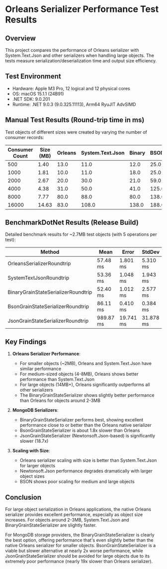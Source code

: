# Orleans Serializer Performance Test Results

## Overview

This project compares the performance of Orleans serializer with System.Text.Json and other serializers when handling large objects. The tests measure serialization/deserialization time and output size efficiency.

## Test Environment

- Hardware: Apple M3 Pro, 12 logical and 12 physical cores
- OS: macOS 15.1.1 (24B91)
- .NET SDK: 9.0.201
- Runtime: .NET 9.0.3 (9.0.325.11113), Arm64 RyuJIT AdvSIMD

## Manual Test Results (Round-trip time in ms)

Test objects of different sizes were created by varying the number of consumer records:

| Consumer Count | Size (MB) | Orleans | System.Text.Json | Binary | BSON | Newtonsoft.Json |
|----------------|-----------|---------|------------------|--------|------|-----------------|
| 500            | 1.40      | 13.0    | 11.0             | 12.0   | 25.0 | 141.0           |
| 1000           | 1.81      | 10.0    | 11.0             | 18.0   | 25.0 | 203.0           |
| 2000           | 2.67      | 20.0    | 30.0             | 21.0   | 59.0 | 320.0           |
| 4000           | 4.38      | 31.0    | 50.0             | 41.0   | 125.0| 497.0           |
| 8000           | 7.77      | 80.0    | 88.0             | 80.0   | 138.0| 798.0           |
| 16000          | 14.63     | 83.0    | 108.0            | 138.0  | 188.0| 1720.0          |

## BenchmarkDotNet Results (Release Build)

Detailed benchmark results for ~2.7MB test objects (with 5 operations per test):

| Method                              | Mean      | Error     | StdDev    | Ratio |
|-------------------------------------|-----------|-----------|-----------|-------|
| OrleansSerializerRoundtrip          | 57.48 ms  | 1.801 ms  | 5.310 ms  | 1.00  |
| SystemTextJsonRoundtrip             | 53.36 ms  | 1.048 ms  | 1.943 ms  | 0.98  |
| BinaryGrainStateSerializerRoundtrip | 52.40 ms  | 1.012 ms  | 2.577 ms  | 0.92  |
| BsonGrainStateSerializerRoundtrip   | 86.11 ms  | 0.410 ms  | 0.384 ms  | 1.79  |
| JsonGrainStateSerializerRoundtrip   | 989.87 ms | 19.741 ms | 31.878 ms | 18.71 |

## Key Findings

1. **Orleans Serializer Performance**:
   - For smaller objects (~2MB), Orleans and System.Text.Json have similar performance
   - For medium-sized objects (4-8MB), Orleans shows better performance than System.Text.Json
   - For large objects (14MB+), Orleans significantly outperforms all other serializers
   - The BinaryGrainStateSerializer shows slightly better performance than Orleans for objects around 2-3MB

2. **MongoDB Serializers**:
   - BinaryGrainStateSerializer performs best, showing excellent performance close to or better than the Orleans native serializer
   - BsonGrainStateSerializer is about 1.8x slower than Orleans
   - JsonGrainStateSerializer (Newtonsoft.Json-based) is significantly slower (18.7x)

3. **Scaling with Size**:
   - Orleans serializer scaling with size is better than System.Text.Json for larger objects
   - Newtonsoft.Json performance degrades dramatically with larger object sizes
   - BSON shows poor scaling for medium and large objects

## Conclusion

For large object serialization in Orleans applications, the native Orleans serializer provides excellent performance, especially as object size increases. For objects around 2-3MB, System.Text.Json and BinaryGrainStateSerializer are slightly faster.

For MongoDB storage providers, the BinaryGrainStateSerializer is clearly the best option, offering performance that's even slightly better than the native Orleans serializer for smaller objects. BsonGrainStateSerializer is a viable but slower alternative at nearly 2x worse performance, while JsonGrainStateSerializer should be avoided for large objects due to its extremely poor performance (nearly 19x slower than Orleans serializer). 